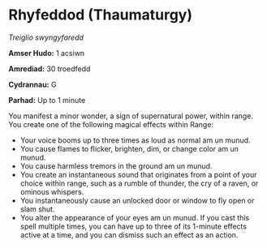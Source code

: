 # Rhyfeddod (Thaumaturgy)

*Treiglio swyngyfaredd*

**Amser Hudo:** 1 acsiwn

**Amrediad:** 30 troedfedd

**Cydrannau:** G

**Parhad:** Up to 1 minute

You manifest a minor wonder, a sign of supernatural power, within range. You create one of the following magical effects within Range:

- Your voice booms up to three times as loud as normal am un munud.
- You cause flames to flicker, brighten, dim, or change color am un munud.
- You cause harmless tremors in the ground am un munud.
- You create an instantaneous sound that originates from a point of your choice within range, such as a rumble of thunder, the cry of a raven, or ominous whispers.
- You instantaneously cause an unlocked door or window to fly open or slam shut.
- You alter the appearance of your eyes am un munud. If you cast this spell multiple times, you can have up to three of its 1-minute effects active at a time, and you can dismiss such an effect as an action.